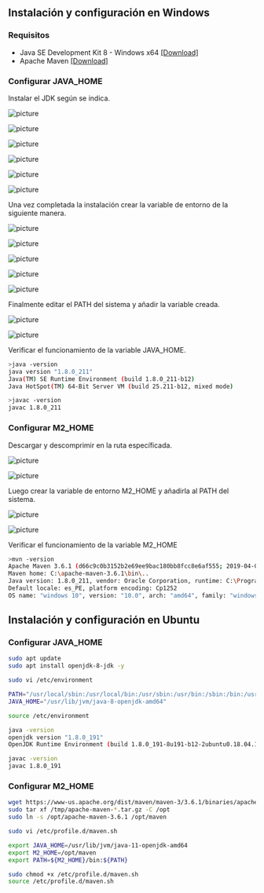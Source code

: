 ## Instalación y configuración en Windows

### Requisitos

- Java SE Development Kit 8 - Windows x64 [[Download]](https://www.oracle.com/technetwork/java/javaee/downloads/jdk8-downloads-2133151.html)
- Apache Maven [[Download]](https://maven.apache.org/download.cgi)

### Configurar JAVA_HOME

Instalar el JDK según se indica.

![picture](./img/1.png)

![picture](./img/2.png)

![picture](./img/3.png)

![picture](./img/4.png)

![picture](./img/5.png)

![picture](./img/6.png)

Una vez completada la instalación crear la variable de entorno de la siguiente manera.

![picture](./img/7.png)

![picture](./img/8.png)

![picture](./img/9.png)

![picture](./img/10.png)

![picture](./img/11.png)

Finalmente editar el PATH del sistema y añadir la variable creada.

![picture](./img/12.png)

![picture](./img/13.png)


Verificar el funcionamiento de la variable JAVA_HOME.
```bash
>java -version
java version "1.8.0_211"
Java(TM) SE Runtime Environment (build 1.8.0_211-b12)
Java HotSpot(TM) 64-Bit Server VM (build 25.211-b12, mixed mode)

>javac -version
javac 1.8.0_211
```

### Configurar M2_HOME

Descargar y descomprimir en la ruta específicada.

![picture](./img/15.png)

![picture](./img/16.png)

Luego crear la variable de entorno M2_HOME y añadirla al PATH del sistema.

![picture](./img/17.png)

![picture](./img/18.png)

Verificar el funcionamiento de la variable M2_HOME
```bash
>mvn -version
Apache Maven 3.6.1 (d66c9c0b3152b2e69ee9bac180bb8fcc8e6af555; 2019-04-04T12:00:29-07:00)
Maven home: C:\apache-maven-3.6.1\bin\..
Java version: 1.8.0_211, vendor: Oracle Corporation, runtime: C:\Program Files\Java\jdk1.8.0_211\jre
Default locale: es_PE, platform encoding: Cp1252
OS name: "windows 10", version: "10.0", arch: "amd64", family: "windows"
```

## Instalación y configuración en Ubuntu

### Configurar JAVA_HOME
```bash
sudo apt update
sudo apt install openjdk-8-jdk -y

sudo vi /etc/environment

PATH="/usr/local/sbin:/usr/local/bin:/usr/sbin:/usr/bin:/sbin:/bin:/usr/games:/usr/local/games"
JAVA_HOME="/usr/lib/jvm/java-8-openjdk-amd64"

source /etc/environment
```

```bash
java -version
openjdk version "1.8.0_191"
OpenJDK Runtime Environment (build 1.8.0_191-8u191-b12-2ubuntu0.18.04.1-b12)OpenJDK 64-Bit Server VM (build 25.191-b12, mixed mode)

javac -version
javac 1.8.0_191
```

### Configurar M2_HOME
```bash
wget https://www-us.apache.org/dist/maven/maven-3/3.6.1/binaries/apache-maven-3.6.1-bin.tar.gz -P /tmp
sudo tar xf /tmp/apache-maven-*.tar.gz -C /opt
sudo ln -s /opt/apache-maven-3.6.1 /opt/maven

sudo vi /etc/profile.d/maven.sh

export JAVA_HOME=/usr/lib/jvm/java-11-openjdk-amd64
export M2_HOME=/opt/maven
export PATH=${M2_HOME}/bin:${PATH}

sudo chmod +x /etc/profile.d/maven.sh
source /etc/profile.d/maven.sh
```
